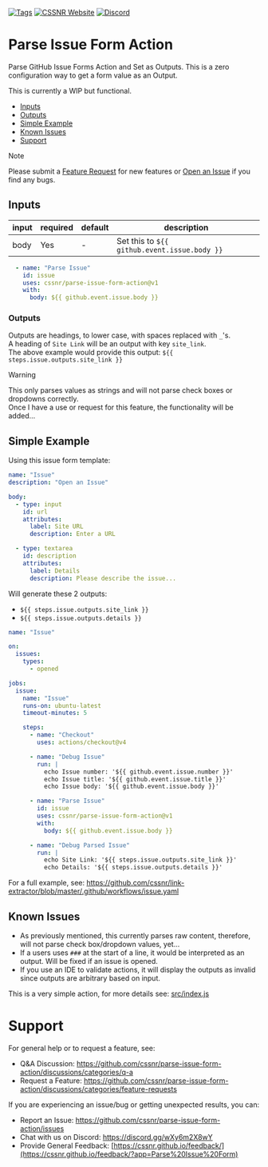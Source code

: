 [![Tags](https://img.shields.io/github/actions/workflow/status/cssnr/parse-issue-form-action/tags.yaml?logo=github&logoColor=white&label=tags)](https://github.com/cssnr/parse-issue-form-action/actions/workflows/tags.yaml)
[![CSSNR Website](https://img.shields.io/badge/pages-website-blue?logo=github&logoColor=white&color=blue)](https://cssnr.github.io/)
[![Discord](https://img.shields.io/discord/899171661457293343?logo=discord&logoColor=white&label=discord&color=7289da)](https://discord.gg/wXy6m2X8wY)
# Parse Issue Form Action

Parse GitHub Issue Forms Action and Set as Outputs.
This is a zero configuration way to get a form value as an Output.

This is currently a WIP but functional.

*   [Inputs](#Inputs)
*   [Outputs](#Outputs)
*   [Simple Example](#Simple-Example)
*   [Known Issues](#Known-Issues)
*   [Support](#Support)

> [!NOTE]   
> Please submit
> a [Feature Request](https://github.com/cssnr/parse-issue-form-action/discussions/categories/feature-requests)
> for new features or [Open an Issue](https://github.com/cssnr/parse-issue-form-action/issues) if you find any bugs.

## Inputs

| input | required | default | description                                  |
|-------|----------|---------|----------------------------------------------|
| body  | Yes      | -       | Set this to `${{ github.event.issue.body }}` |

```yaml
  - name: "Parse Issue"
    id: issue
    uses: cssnr/parse-issue-form-action@v1
    with:
      body: ${{ github.event.issue.body }}
```

### Outputs

Outputs are headings, to lower case, with spaces replaced with `_`'s.  
A heading of `Site Link` will be an output with key `site_link`.  
The above example would provide this output: `${{ steps.issue.outputs.site_link }}`

> [!WARNING]  
> This only parses values as strings and will not parse check boxes or dropdowns correctly.  
> Once I have a use or request for this feature, the functionality will be added...

## Simple Example

Using this issue form template:

```yaml
name: "Issue"
description: "Open an Issue"

body:
  - type: input
    id: url
    attributes:
      label: Site URL
      description: Enter a URL

  - type: textarea
    id: description
    attributes:
      label: Details
      description: Please describe the issue...
```

Will generate these 2 outputs:
- `${{ steps.issue.outputs.site_link }}`
- `${{ steps.issue.outputs.details }}`

```yaml
name: "Issue"

on:
  issues:
    types:
      - opened

jobs:
  issue:
    name: "Issue"
    runs-on: ubuntu-latest
    timeout-minutes: 5

    steps:
      - name: "Checkout"
        uses: actions/checkout@v4

      - name: "Debug Issue"
        run: |
          echo Issue number: '${{ github.event.issue.number }}'
          echo Issue title: '${{ github.event.issue.title }}'
          echo Issue body: '${{ github.event.issue.body }}'

      - name: "Parse Issue"
        id: issue
        uses: cssnr/parse-issue-form-action@v1
        with:
          body: ${{ github.event.issue.body }}

      - name: "Debug Parsed Issue"
        run: |
          echo Site Link: '${{ steps.issue.outputs.site_link }}'
          echo Details: '${{ steps.issue.outputs.details }}'
```

For a full example, see: https://github.com/cssnr/link-extractor/blob/master/.github/workflows/issue.yaml

## Known Issues

- As previously mentioned, this currently parses raw content, therefore, will not parse check box/dropdown values, yet...
- If a users uses `###` at the start of a line, it would be interpreted as an output. Will be fixed if an issue is opened.
- If you use an IDE to validate actions, it will display the outputs as invalid since outputs are arbitrary based on input.

This is a very simple action, for more details see: [src/index.js](src%2Findex.js)

# Support

For general help or to request a feature, see:

- Q&A Discussion: https://github.com/cssnr/parse-issue-form-action/discussions/categories/q-a
- Request a Feature: https://github.com/cssnr/parse-issue-form-action/discussions/categories/feature-requests

If you are experiencing an issue/bug or getting unexpected results, you can:

- Report an Issue: https://github.com/cssnr/parse-issue-form-action/issues
- Chat with us on Discord: https://discord.gg/wXy6m2X8wY
- Provide General Feedback: [https://cssnr.github.io/feedback/](https://cssnr.github.io/feedback/?app=Parse%20Issue%20Form)
